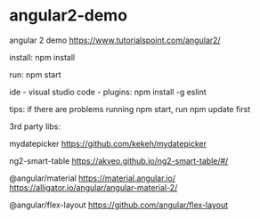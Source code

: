# angular2-demo
angular 2 demo
https://www.tutorialspoint.com/angular2/

install:
npm install

run:
npm start

ide - visual studio code - plugins:
npm install -g eslint

tips:
if there are problems running npm start, run npm update first

3rd party libs:

mydatepicker
https://github.com/kekeh/mydatepicker

ng2-smart-table
https://akveo.github.io/ng2-smart-table/#/

@angular/material
https://material.angular.io/
https://alligator.io/angular/angular-material-2/

@angular/flex-layout 
https://github.com/angular/flex-layout